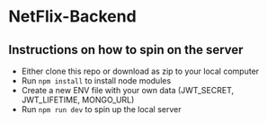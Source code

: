 # NetFlix-Backend

## Instructions on how to spin on the server

- Either clone this repo or download as zip to your local computer
- Run ```npm install``` to install node modules
- Create a new ENV file with your own data (JWT_SECRET, JWT_LIFETIME, MONGO_URL)
- Run ```npm run dev``` to spin up the local server

